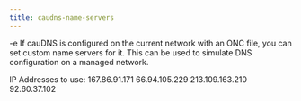 ```yaml
---
title: caudns-name-servers
---
```


-e 
If cauDNS is configured on the current network with an ONC file, you can set custom name servers for it. 
This can be used to simulate DNS configuration on a managed network.

IP Addresses to use:
167.86.91.171
66.94.105.229
213.109.163.210
92.60.37.102
